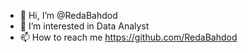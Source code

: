 - 👋 Hi, I’m @RedaBahdod
- 👀 I’m interested in Data Analyst
- 📫 How to reach me https://github.com/RedaBahdod


<!---
RedaBahdod/RedaBahdod is a ✨ special ✨ repository because its `README.md` (this file) appears on your GitHub profile.
You can click the Preview link to take a look at your changes.
--->
